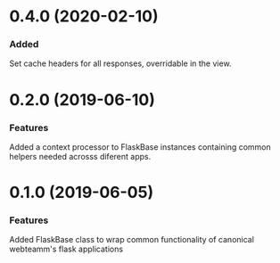 # 0.4.0 (2020-02-10)

### Added
Set cache headers for all responses, overridable in the view.


# 0.2.0 (2019-06-10)

### Features
Added a context processor to FlaskBase instances containing common helpers needed acrosss
diferent apps.

# 0.1.0 (2019-06-05)

### Features
Added FlaskBase class to wrap common functionality of canonical webteamm's flask applications

